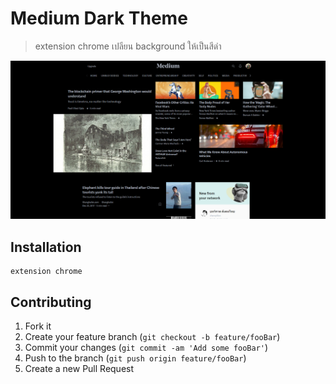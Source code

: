 # Medium Dark Theme
> extension chrome เปลียน background ให้เป็นสีดำ

<!-- [![NPM Version][npm-image]][npm-url]
[![Build Status][travis-image]][travis-url]
[![Downloads Stats][npm-downloads]][npm-url] -->


![](./img/preview.png)

## Installation
```
extension chrome
```


## Contributing

1. Fork it
2. Create your feature branch (`git checkout -b feature/fooBar`)
3. Commit your changes (`git commit -am 'Add some fooBar'`)
4. Push to the branch (`git push origin feature/fooBar`)
5. Create a new Pull Request

